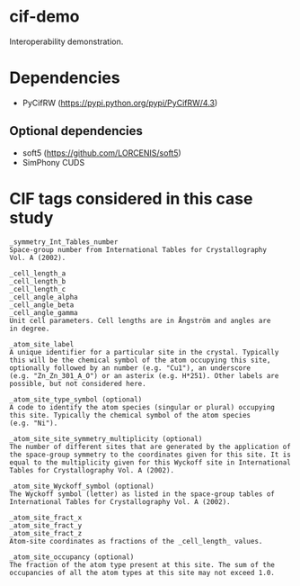 cif-demo
========
Interoperability demonstration.


Dependencies
============
* PyCifRW        (https://pypi.python.org/pypi/PyCifRW/4.3)

Optional dependencies
---------------------
* soft5          (https://github.com/LORCENIS/soft5)
* SimPhony CUDS


CIF tags considered in this case study
======================================

    _symmetry_Int_Tables_number
    Space-group number from International Tables for Crystallography
    Vol. A (2002).

    _cell_length_a
    _cell_length_b
    _cell_length_c
    _cell_angle_alpha
    _cell_angle_beta
    _cell_angle_gamma
    Unit cell parameters. Cell lengths are in Ångström and angles are
    in degree.

    _atom_site_label
    A unique identifier for a particular site in the crystal. Typically
    this will be the chemical symbol of the atom occupying this site,
    optionally followed by an number (e.g. "Cu1"), an underscore
    (e.g. "Zn_Zn_301_A_O") or an asterix (e.g. H*251). Other labels are
    possible, but not considered here.

    _atom_site_type_symbol (optional)
    A code to identify the atom species (singular or plural) occupying
    this site. Typically the chemical symbol of the atom species
    (e.g. "Ni").

    _atom_site_site_symmetry_multiplicity (optional)
    The number of different sites that are generated by the application of
    the space-group symmetry to the coordinates given for this site. It is
    equal to the multiplicity given for this Wyckoff site in International
    Tables for Crystallography Vol. A (2002).

    _atom_site_Wyckoff_symbol (optional)
    The Wyckoff symbol (letter) as listed in the space-group tables of
    International Tables for Crystallography Vol. A (2002).

    _atom_site_fract_x
    _atom_site_fract_y
    _atom_site_fract_z
    Atom-site coordinates as fractions of the _cell_length_ values.

    _atom_site_occupancy (optional)
    The fraction of the atom type present at this site. The sum of the
    occupancies of all the atom types at this site may not exceed 1.0.
